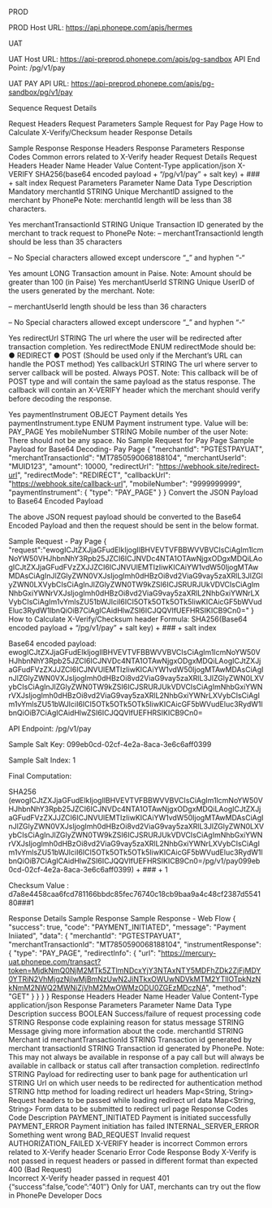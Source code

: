 PROD

PROD Host URL: https://api.phonepe.com/apis/hermes

UAT

UAT Host URL: https://api-preprod.phonepe.com/apis/pg-sandbox
API End Point: /pg/v1/pay

UAT PAY API URL: https://api-preprod.phonepe.com/apis/pg-sandbox/pg/v1/pay

Sequence
Request Details

Request Headers
Request Parameters
Sample Request for Pay Page
How to Calculate X-Verify/Checksum header
Response Details

Sample Response
Response Headers
Response Parameters
Response Codes
Common errors related to X-Verify header
Request Details
Request Headers
Header Name	Header Value
Content-Type	application/json
X-VERIFY	SHA256(base64 encoded payload + “/pg/v1/pay” +
salt key) + ### + salt index
Request Parameters
Parameter Name	Data Type	Description	Mandatory
merchantId	STRING	Unique MerchantID assigned to the merchant by PhonePe
Note: merchantId length will be less than 38 characters.

Yes
merchantTransactionId	STRING	Unique Transaction ID generated by the merchant to track request to PhonePe
Note:
– merchantTransactionId length should be less than 35 characters

– No Special characters allowed except underscore “_” and hyphen “-“

Yes
amount	LONG	Transaction amount in Paise.
Note: Amount should be greater than 100 (in Paise)	Yes
merchantUserId	STRING	Unique UserID of the users generated by the merchant.
Note:

– merchantUserId length should be less than 36 characters

– No Special characters allowed except underscore “_” and hyphen “-“

Yes
redirectUrl	STRING	The url where the user will be redirected after transaction completion.	Yes
redirectMode	ENUM	redirectMode should be:
● REDIRECT
● POST (Should be used only if the Merchant’s URL can handle the POST method)	Yes
callbackUrl	STRING	The url where server to server callback will be posted. Always POST.
Note: This callback will be of POST type and will contain the same payload as the status response. The callback will contain an X-VERIFY header which the merchant should verify before decoding the response.

Yes
paymentInstrument	OBJECT	Payment details	Yes
paymentInstrument.type	ENUM	Payment instrument type.
Value will be: PAY_PAGE	Yes
mobileNumber	STRING	Mobile number of the user
Note: There should not be any space.	No
Sample Request for Pay Page
Sample Payload for Base64 Decoding- Pay Page
{
  "merchantId": "PGTESTPAYUAT",
  "merchantTransactionId": "MT7850590068188104",
  "merchantUserId": "MUID123",
  "amount": 10000,
  "redirectUrl": "https://webhook.site/redirect-url",
  "redirectMode": "REDIRECT",
  "callbackUrl": "https://webhook.site/callback-url",
  "mobileNumber": "9999999999",
  "paymentInstrument": {
    "type": "PAY_PAGE"
  }
}
Convert the JSON Payload to Base64 Encoded Payload

The above JSON request payload should be converted to the Base64 Encoded Payload and then the request should be sent in the below format.

Sample Request - Pay Page
{
	"request":"ewogICJtZXJjaGFudElkIjogIlBHVEVTVFBBWVVBVCIsCiAgIm1lcmNoYW50VHJhbnNhY3Rpb25JZCI6ICJNVDc4NTA1OTAwNjgxODgxMDQiLAogICJtZXJjaGFudFVzZXJJZCI6ICJNVUlEMTIzIiwKICAiYW1vdW50IjogMTAwMDAsCiAgInJlZGlyZWN0VXJsIjogImh0dHBzOi8vd2ViaG9vay5zaXRlL3JlZGlyZWN0LXVybCIsCiAgInJlZGlyZWN0TW9kZSI6ICJSRURJUkVDVCIsCiAgImNhbGxiYWNrVXJsIjogImh0dHBzOi8vd2ViaG9vay5zaXRlL2NhbGxiYWNrLXVybCIsCiAgIm1vYmlsZU51bWJlciI6ICI5OTk5OTk5OTk5IiwKICAicGF5bWVudEluc3RydW1lbnQiOiB7CiAgICAidHlwZSI6ICJQQVlfUEFHRSIKICB9Cn0="
}
How to Calculate X-Verify/Checksum header
Formula: SHA256(Base64 encoded payload + “/pg/v1/pay” + salt key) + ### + salt index

Base64 encoded payload:
ewogICJtZXJjaGFudElkIjogIlBHVEVTVFBBWVVBVCIsCiAgIm1lcmNoYW50VHJhbnNhY3Rpb25JZCI6ICJNVDc4NTA1OTAwNjgxODgxMDQiLAogICJtZXJjaGFudFVzZXJJZCI6ICJNVUlEMTIzIiwKICAiYW1vdW50IjogMTAwMDAsCiAgInJlZGlyZWN0VXJsIjogImh0dHBzOi8vd2ViaG9vay5zaXRlL3JlZGlyZWN0LXVybCIsCiAgInJlZGlyZWN0TW9kZSI6ICJSRURJUkVDVCIsCiAgImNhbGxiYWNrVXJsIjogImh0dHBzOi8vd2ViaG9vay5zaXRlL2NhbGxiYWNrLXVybCIsCiAgIm1vYmlsZU51bWJlciI6ICI5OTk5OTk5OTk5IiwKICAicGF5bWVudEluc3RydW1lbnQiOiB7CiAgICAidHlwZSI6ICJQQVlfUEFHRSIKICB9Cn0=

API Endpoint:
/pg/v1/pay

Sample Salt Key:
099eb0cd-02cf-4e2a-8aca-3e6c6aff0399

Sample Salt Index:
1

Final Computation:

SHA256 (ewogICJtZXJjaGFudElkIjogIlBHVEVTVFBBWVVBVCIsCiAgIm1lcmNoYW50VHJhbnNhY3Rpb25JZCI6ICJNVDc4NTA1OTAwNjgxODgxMDQiLAogICJtZXJjaGFudFVzZXJJZCI6ICJNVUlEMTIzIiwKICAiYW1vdW50IjogMTAwMDAsCiAgInJlZGlyZWN0VXJsIjogImh0dHBzOi8vd2ViaG9vay5zaXRlL3JlZGlyZWN0LXVybCIsCiAgInJlZGlyZWN0TW9kZSI6ICJSRURJUkVDVCIsCiAgImNhbGxiYWNrVXJsIjogImh0dHBzOi8vd2ViaG9vay5zaXRlL2NhbGxiYWNrLXVybCIsCiAgIm1vYmlsZU51bWJlciI6ICI5OTk5OTk5OTk5IiwKICAicGF5bWVudEluc3RydW1lbnQiOiB7CiAgICAidHlwZSI6ICJQQVlfUEFHRSIKICB9Cn0=/pg/v1/pay099eb0cd-02cf-4e2a-8aca-3e6c6aff0399) + ### + 1

Checksum Value :
d7a8e4458caa6fcd781166bbdc85fec76740c18cb9baa9a4c48cf2387d554180###1

Response Details
Sample Response
Sample Response - Web Flow
{
  "success": true,
  "code": "PAYMENT_INITIATED",
  "message": "Payment Iniiated",
  "data": {
    "merchantId": "PGTESTPAYUAT",
   	"merchantTransactionId": "MT7850590068188104",
    "instrumentResponse": {
   		"type": "PAY_PAGE",
			"redirectInfo": {
    		"url": "https://mercury-uat.phonepe.com/transact?token=MjdkNmQ0NjM2MTk5ZTlmNDcxYjY3NTAxNTY5MDFhZDk2ZjFjMDY0YTRiN2VhMjgzNjIwMjBmNzUwN2JiNTkxOWUwNDVkMTM2YTllOTpkNzNkNmM2NWQ2MWNiZjVhM2MwOWMzODU0ZGEzMDczNA",
      	"method": "GET"
      }
   	}
  }
}
Response Headers
Header Name	Header Value
Content-Type	application/json
Response Parameters
Parameter Name	Data Type	Description
success	BOOLEAN	Success/failure of request processing
code	STRING	Response code explaining reason for status
message	STRING	Message giving more information about the code.
merchantId	STRING	Merchant id
merchantTransactionId	STRING	Transaction id generated by merchant
transactionId	STRING	Transaction id generated by PhonePe.
Note: This may not always be available in response of a pay call but will always be available in callback or status call after transaction completion.
redirectInfo	STRING	Payload for redirecting user to bank page for authentication
url	STRING	Url on which user needs to be redirected for authentication
method	STRING	http method for loading redirect url
headers	Map<String, String>	Request headers to be passed while loading redirect url
data	Map<String, String>	Form data to be submitted to redirect url page
Response Codes
Code	Description
PAYMENT_INITIATED	Payment is initiated successfully
PAYMENT_ERROR	Payment initiation has failed
INTERNAL_SERVER_ERROR	Something went wrong
BAD_REQUEST	Invalid request
AUTHORIZATION_FAILED	X-VERIFY header is incorrect
Common errors related to X-Verify header
Scenario	Error Code	Response Body
X-Verify is not passed in request headers or passed in different format than expected	400 (Bad Request)	
Incorrect X-Verify header passed in request	401	{“success”:false,”code”:”401″}
Only for UAT, merchants can try out the flow in PhonePe Developer Docs

